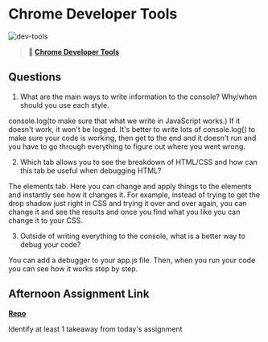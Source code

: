 # Chrome Developer Tools

![dev-tools](https://bcw.blob.core.windows.net/public/img/lesson-images/4571780153354770)

> **📖 [Chrome Developer Tools](https://codeworksacademy.com/fs-student-guide/resources/wk2/03-Chrome-Dev-Tools)**

## Questions

1. What are the main ways to write information to the console? Why/when should you use each style.

console.log(to make sure that what we write in JavaScript works.) If it doesn't work, it won't be logged. It's better to write lots of console.log() to make sure your code is working, then get to the end and it doesn't run and you have to go through everything to figure out where you went wrong.

2. Which tab allows you to see the breakdown of HTML/CSS and how can this tab be useful when debugging HTML?

The elements tab. Here you can change and apply things to the elements and instantly see how it changes it. For example, instead of trying to get the drop shadow just right in CSS and trying it over and over again, you can change it and see the results and once you find what you like you can change it to your CSS.

3. Outside of writing everything to the console, what is a better way to debug your code?

You can add a debugger to your app.js file. Then, when you run your code you can see how it works step by step.

## Afternoon Assignment Link

**[Repo](https://github.com/zachrasmussen/ice-cream-parlor)**

Identify at least 1 takeaway from today's assignment
